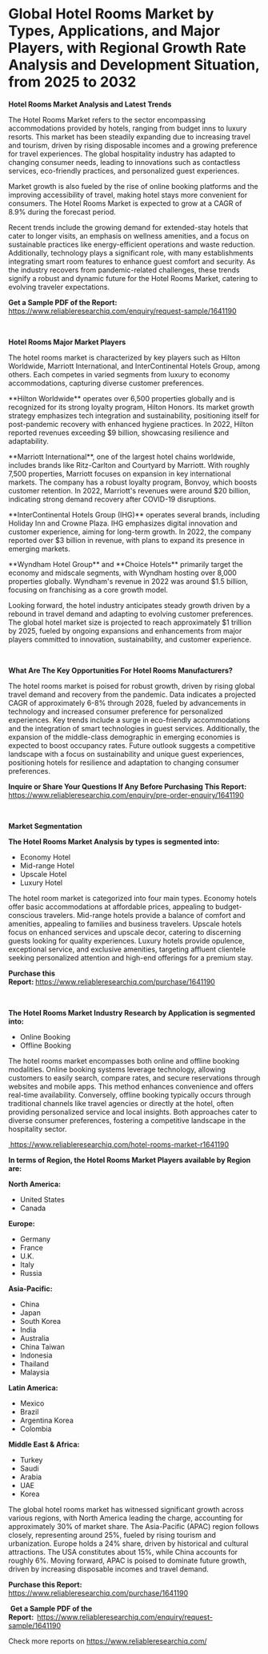 <p><h1>Global Hotel Rooms Market by Types, Applications, and Major Players, with Regional Growth Rate Analysis and Development Situation, from 2025 to 2032</h1></p><p><strong>Hotel Rooms Market Analysis and Latest Trends</strong></p>
<p><p>The Hotel Rooms Market refers to the sector encompassing accommodations provided by hotels, ranging from budget inns to luxury resorts. This market has been steadily expanding due to increasing travel and tourism, driven by rising disposable incomes and a growing preference for travel experiences. The global hospitality industry has adapted to changing consumer needs, leading to innovations such as contactless services, eco-friendly practices, and personalized guest experiences.</p><p>Market growth is also fueled by the rise of online booking platforms and the improving accessibility of travel, making hotel stays more convenient for consumers. The Hotel Rooms Market is expected to grow at a CAGR of 8.9% during the forecast period. </p><p>Recent trends include the growing demand for extended-stay hotels that cater to longer visits, an emphasis on wellness amenities, and a focus on sustainable practices like energy-efficient operations and waste reduction. Additionally, technology plays a significant role, with many establishments integrating smart room features to enhance guest comfort and security. As the industry recovers from pandemic-related challenges, these trends signify a robust and dynamic future for the Hotel Rooms Market, catering to evolving traveler expectations.</p></p>
<p><strong>Get a Sample PDF of the Report:&nbsp;</strong> <a href="https://www.reliableresearchiq.com/enquiry/request-sample/1641190?utm_campaign=3007&utm_medium=2&utm_source=Github&utm_content=ia&utm_term=11032025&utm_id=hotel-rooms">https://www.reliableresearchiq.com/enquiry/request-sample/1641190</a></p>
<p>&nbsp;</p>
<p><strong>Hotel Rooms Major Market Players</strong></p>
<p><p>The hotel rooms market is characterized by key players such as Hilton Worldwide, Marriott International, and InterContinental Hotels Group, among others. Each competes in varied segments from luxury to economy accommodations, capturing diverse customer preferences.</p><p>**Hilton Worldwide** operates over 6,500 properties globally and is recognized for its strong loyalty program, Hilton Honors. Its market growth strategy emphasizes tech integration and sustainability, positioning itself for post-pandemic recovery with enhanced hygiene practices. In 2022, Hilton reported revenues exceeding $9 billion, showcasing resilience and adaptability.</p><p>**Marriott International**, one of the largest hotel chains worldwide, includes brands like Ritz-Carlton and Courtyard by Marriott. With roughly 7,500 properties, Marriott focuses on expansion in key international markets. The company has a robust loyalty program, Bonvoy, which boosts customer retention. In 2022, Marriott's revenues were around $20 billion, indicating strong demand recovery after COVID-19 disruptions.</p><p>**InterContinental Hotels Group (IHG)** operates several brands, including Holiday Inn and Crowne Plaza. IHG emphasizes digital innovation and customer experience, aiming for long-term growth. In 2022, the company reported over $3 billion in revenue, with plans to expand its presence in emerging markets.</p><p>**Wyndham Hotel Group** and **Choice Hotels** primarily target the economy and midscale segments, with Wyndham hosting over 8,000 properties globally. Wyndham's revenue in 2022 was around $1.5 billion, focusing on franchising as a core growth model.</p><p>Looking forward, the hotel industry anticipates steady growth driven by a rebound in travel demand and adapting to evolving customer preferences. The global hotel market size is projected to reach approximately $1 trillion by 2025, fueled by ongoing expansions and enhancements from major players committed to innovation, sustainability, and customer experience.</p></p>
<p>&nbsp;</p>
<p><strong>What Are The Key Opportunities For Hotel Rooms Manufacturers?</strong></p>
<p><p>The hotel rooms market is poised for robust growth, driven by rising global travel demand and recovery from the pandemic. Data indicates a projected CAGR of approximately 6-8% through 2028, fueled by advancements in technology and increased consumer preference for personalized experiences. Key trends include a surge in eco-friendly accommodations and the integration of smart technologies in guest services. Additionally, the expansion of the middle-class demographic in emerging economies is expected to boost occupancy rates. Future outlook suggests a competitive landscape with a focus on sustainability and unique guest experiences, positioning hotels for resilience and adaptation to changing consumer preferences.</p></p>
<p><strong>Inquire or Share Your Questions If Any Before Purchasing This Report:</strong> <a href="https://www.reliableresearchiq.com/enquiry/pre-order-enquiry/1641190?utm_campaign=3007&utm_medium=2&utm_source=Github&utm_content=ia&utm_term=11032025&utm_id=hotel-rooms">https://www.reliableresearchiq.com/enquiry/pre-order-enquiry/1641190</a></p>
<p>&nbsp;</p>
<p><strong>Market Segmentation</strong></p>
<p><strong>The Hotel Rooms Market Analysis by types is segmented into:</strong></p>
<p><ul><li>Economy Hotel</li><li>Mid-range Hotel</li><li>Upscale Hotel</li><li>Luxury Hotel</li></ul></p>
<p><p>The hotel room market is categorized into four main types. Economy hotels offer basic accommodations at affordable prices, appealing to budget-conscious travelers. Mid-range hotels provide a balance of comfort and amenities, appealing to families and business travelers. Upscale hotels focus on enhanced services and upscale decor, catering to discerning guests looking for quality experiences. Luxury hotels provide opulence, exceptional service, and exclusive amenities, targeting affluent clientele seeking personalized attention and high-end offerings for a premium stay.</p></p>
<p><strong>Purchase this Report:&nbsp;</strong><a href="https://www.reliableresearchiq.com/purchase/1641190?utm_campaign=3007&utm_medium=2&utm_source=Github&utm_content=ia&utm_term=11032025&utm_id=hotel-rooms">https://www.reliableresearchiq.com/purchase/1641190</a></p>
<p>&nbsp;</p>
<p><strong>The Hotel Rooms Market Industry Research by Application is segmented into:</strong></p>
<p><ul><li>Online Booking</li><li>Offline Booking</li></ul></p>
<p><p>The hotel rooms market encompasses both online and offline booking modalities. Online booking systems leverage technology, allowing customers to easily search, compare rates, and secure reservations through websites and mobile apps. This method enhances convenience and offers real-time availability. Conversely, offline booking typically occurs through traditional channels like travel agencies or directly at the hotel, often providing personalized service and local insights. Both approaches cater to diverse consumer preferences, fostering a competitive landscape in the hospitality sector.</p></p>
<p><a href="https://www.reliableresearchiq.com/hotel-rooms-market-r1641190?utm_campaign=3007&utm_medium=2&utm_source=Github&utm_content=ia&utm_term=11032025&utm_id=hotel-rooms">&nbsp;https://www.reliableresearchiq.com/hotel-rooms-market-r1641190</a></p>
<p><strong>In terms of Region, the Hotel Rooms Market Players available by Region are:</strong></p>
<p>
    <p> <strong> North America: </strong>
        <ul>
            <li>United States</li>
            <li>Canada</li>
        </ul>
        </p> 
    <p> <strong> Europe: </strong>
        <ul>
            <li>Germany</li>
            <li>France</li>
            <li>U.K.</li>
            <li>Italy</li>
            <li>Russia</li>
        </ul>
        </p> 
    <p> <strong> Asia-Pacific: </strong>
        <ul>
            <li>China</li>
            <li>Japan</li>
            <li>South Korea</li>
            <li>India</li>
            <li>Australia</li>
            <li>China Taiwan</li>
            <li>Indonesia</li>
            <li>Thailand</li>
            <li>Malaysia</li>
        </ul>
        </p> 
    <p> <strong> Latin America: </strong>
        <ul>
            <li>Mexico</li>
            <li>Brazil</li>
            <li>Argentina Korea</li>
            <li>Colombia</li>
        </ul>
        </p> 
    <p> <strong> Middle East & Africa: </strong>
        <ul>
            <li>Turkey</li>
            <li>Saudi</li>
            <li>Arabia</li>
            <li>UAE</li>
            <li>Korea</li>
        </ul>
    </p>
    </p>
<p><p>The global hotel rooms market has witnessed significant growth across various regions, with North America leading the charge, accounting for approximately 30% of market share. The Asia-Pacific (APAC) region follows closely, representing around 25%, fueled by rising tourism and urbanization. Europe holds a 24% share, driven by historical and cultural attractions. The USA constitutes about 15%, while China accounts for roughly 6%. Moving forward, APAC is poised to dominate future growth, driven by increasing disposable incomes and travel demand.</p></p>
<p><strong>Purchase this Report: </strong><a href="https://www.reliableresearchiq.com/purchase/1641190?utm_campaign=3007&utm_medium=2&utm_source=Github&utm_content=ia&utm_term=11032025&utm_id=hotel-rooms">https://www.reliableresearchiq.com/purchase/1641190</a></p>
<p>&nbsp;<strong>Get a Sample PDF of the Report:&nbsp;&nbsp;</strong><a href="https://www.reliableresearchiq.com/enquiry/request-sample/1641190?utm_campaign=3007&utm_medium=2&utm_source=Github&utm_content=ia&utm_term=11032025&utm_id=hotel-rooms">https://www.reliableresearchiq.com/enquiry/request-sample/1641190</a></p>
<p><strong></strong></p>
<p>Check more reports on <a href="https://www.reliableresearchiq.com/?utm_campaign=3007&utm_medium=2&utm_source=Github&utm_content=ia&utm_term=11032025&utm_id=hotel-rooms">https://www.reliableresearchiq.com/</a></p>